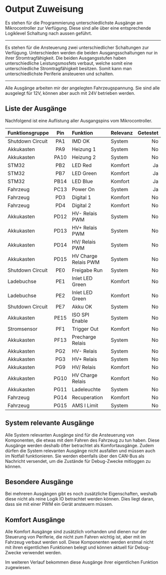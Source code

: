 # **Output Zuweisung**

Es stehen für die Programmierung unterschiedlichste Ausgänge am Mikrocontroller zur
Verfügung. Diese sind alle über eine entsprechende Logiklevel Schaltung nach aussen
geführt.

---

Es stehen für die Ansteuerung zwei unterschiedlicher Schaltungen zur Verfügung.
Unterschieden werden die beiden Ausgangsschaltungen nur in ihrer Stromtragfähigkeit.
Die beiden Ausgangsstufen haben unterschiedliche Leistungsmosfets verbaut, welche
somit eine unterschiedliche Stromtragfähigkeit besitzen. Somit kann man
unterschiedlichste Periferie ansteueren und schalten.

---

Alle Ausgänge arbeiten mir der angelegten Fahrzeugspannung. Sie sind alle ausgelegt
für 12V, können aber auch mit 24V betrieben werden.


## Liste der Ausgänge

Nachfolgend ist eine Auflistung aller Ausgangspins vom Mikrocontroller.

| Funktionsgruppe | Pin | Funktion | Relevanz | Getestet |
|:--------------- |:---:|:-------- |:-------- | --------:|
| Shutdown Circuit | PA1 | IMD OK | System | No |
| Akkukasten | PA9 | Heizung 1 | System | No |
| Akkukasten | PA10 | Heizung 2 | System | No |
| STM32 | PB2 | LED Red | Komfort | Ja |
| STM32 | PB7 | LED Green | Komfort | Ja |
| STM32 | PB14 | LED Blue | Komfort | Ja |
| Fahrzeug | PC13 | Power On | System | Ja |
| Fahrzeug | PD3 | Digital 1 | Komfort | No |
| Fahrzeug | PD4 | Digital 2 | Komfort | No |
| Akkukasten | PD12 | HV- Relais PWM | System | No |
| Akkukasten | PD13 | HV+ Relais PWM | System | No |
| Akkukasten | PD14 | HV/ Relais PWM | System | No |
| Akkukasten | PD15 | HV Charge Relais PWM | System | No |
| Shutdown Circuit | PE0 | Freigabe Run | System | No |
| Ladebuchse | PE1 | Inlet LED Green | Komfort | No |
| Ladebuchse | PE2 | Inlet LED Green | Komfort | No |
| Shutdown Circuit | PE7 | Akku OK | System | No |
| Akkukasten | PE15 | ISO SPI Enable | System | No |
| Stromsensor | PF1 | Trigger Out | Komfort | No |
| Akkukasten | PF13 | Precharge Relais | System | No |
| Akkukasten | PG2 | HV- Relais | System | No |
| Akkukasten | PG3 | HV+ Relais | System | No |
| Akkukasten | PG9 | HV/ Relais | Komfort | No |
| Akkukasten | PG10 | HV Charge Relais | Komfort | No |
| Akkukasten | PG11 | Ladeleuchte | System | No |
| Fahrzeug | PG14 | Recuperation | Komfort | No |
| Fahrzeug | PG15 | AMS I Limit | System | No |


## System relevante Ausgänge

Alle System relevanten Ausgänge sind für die Ansteuerung von Komponenten, die etwas mit dem
Fahren des Fahrzeug zu tun haben. Diese Ausgänge werden deshalb öfter betrachtet als
Komfortausgänge. Zudem dürfen die System relevanten Ausgänge nicht ausfallen und müssen
auch im Notfall funktionieren. Sie werden ebenfalls über den CAN-Bus als Nachricht versendet,
um die Zustände für Debug-Zwecke mitloggen zu können.


## Besondere Ausgänge

Bei mehreren Ausgängen gibt es noch zusätzliche Eigenschaften, weshalb diese nicht als
reine Logik IO betrachtet werden können. Dies liegt daran, dass sie mit einer PWM ein
Gerät ansteuern müssen.


## Komfort Ausgänge
Alle Komfort Ausgänge sind zusätzlich vorhanden und dienen nur der Steuerung von Periferie,
die nicht zum Fahren wichtig ist, aber mit im Fahrzeug verbaut werden soll. Diese Komponenten
werden erstmal nicht mit ihren eigentlichen Funktionen belegt und können aktuell für
Debug-Zwecke verwendet werden.

Im weiteren Verlauf bekommen diese Ausgänge ihrer eigentlichen Funktion zugewiesen.